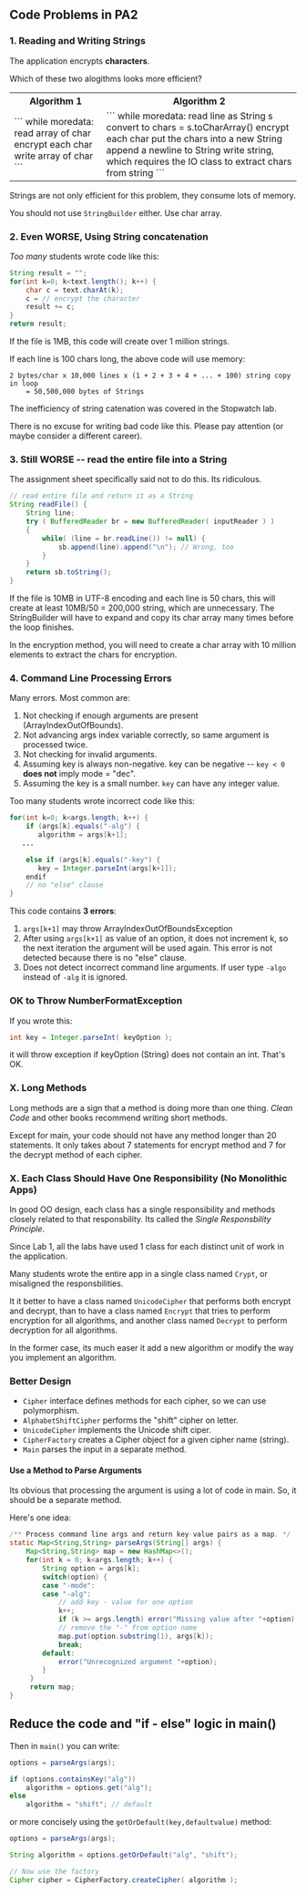 ## Code Problems in PA2

### 1. Reading and Writing Strings

The application encrypts **characters**.

Which of these two alogithms looks more efficient?

<table>
<tr><th>Algorithm 1</th> <th>Algorithm 2</th>
</tr>
<tr>
<td markdown="span">
```
while moredata:
   read array of char
   encrypt each char
   write array of char
```
</td>
<td markdown="span">
```
while moredata:
   read line as String s
   convert to chars = s.toCharArray()
   encrypt each char
   put the chars into a new String
   append a newline to String
   write string, which requires the
   IO class to extract chars from string
```
</td>
</tr>
</table>

Strings are not only efficient for this problem, they consume lots of memory.

You should not use `StringBuilder` either.  Use char array.

### 2. Even WORSE, Using String concatenation

*Too many* students wrote code like this:

```java
String result = "";
for(int k=0; k<text.length(); k++) {
    char c = text.charAt(k);
    c = // encrypt the character
    result += c;
}
return result;
```
If the file is 1MB, this code will create over 1 million strings.

If each line is 100 chars long, the above code will use memory:
```
2 bytes/char x 10,000 lines x (1 + 2 + 3 + 4 + ... + 100) string copy in loop
    = 50,500,000 bytes of Strings
```

The inefficiency of string catenation was covered in the Stopwatch lab.

There is no excuse for writing bad code like this.  Please pay attention (or maybe consider a different career).

### 3. Still WORSE -- read the entire file into a String

The assignment sheet specifically said not to do this.  Its ridiculous.

```java
// read entire file and return it as a String
String readFile() {
    String line;
    try ( BufferedReader br = new BufferedReader( inputReader ) )
    {
        while( (line = br.readLine()) != null) {
            sb.append(line).append("\n"); // Wrong, too
        }
    }
    return sb.toString();
}
```

If the file is 10MB in UTF-8 encoding and each line is 50 chars,
this will create at least 10MB/50 = 200,000 string, which are unnecessary.
The StringBuilder will have to expand and copy its char array many
times before the loop finishes.

In the encryption method, you will need to create a char array with 10 million elements to extract the chars for encryption.

### 4. Command Line Processing Errors

Many errors.  Most common are:

1. Not checking if enough arguments are present (ArrayIndexOutOfBounds).
2. Not advancing args index variable correctly, so same argument is processed twice.
3. Not checking for invalid arguments.
4. Assuming key is always non-negative.  key can be negative -- `key < 0` **does not** imply mode = "dec".
5. Assuming the key is a small number.  `key` can have any integer value.

Too many students wrote incorrect code like this:
```java
for(int k=0; k<args.length; k++) {
    if (args[k].equals("-alg") {
       algorithm = args[k+1];
   ...

    else if (args[k].equals("-key") {
       key = Integer.parseInt(args[k+1]);
    endif
    // no "else" clause
}
```
This code contains **3 errors**:

1. `args[k+1]` may throw ArrayIndexOutOfBoundsException
2. After using `args[k+1]` as value of an option, it does not increment k, so the next iteration the argument will be used again.  This error is not detected because there is no "else" clause.
3. Does not detect incorrect command line arguments. If user type `-algo` instead of `-alg` it is ignored.

### OK to Throw NumberFormatException

If you wrote this:
```java
int key = Integer.parseInt( keyOption );
```
it will throw exception if keyOption (String) does not contain an int. That's OK.

### X. Long Methods

Long methods are a sign that a method is doing more than one thing.
*Clean Code* and other books recommend writing short methods.

Except for main, your code should not have any method longer than 20 statements.
It only takes about 7 statements for encrypt method and 7 for the decrypt method of each cipher.


### X. Each Class Should Have One Responsibility (No Monolithic Apps)

In good OO design, each class has a single responsibility and methods closely related to that responsbility.  Its called the *Single Responsbility Principle*.

Since Lab 1, all the labs have used 1 class for each distinct unit of work in the application.  

Many students wrote the entire app in a single class named `Crypt`, or misaligned the responsbilities.

It it better to have a class named `UnicodeCipher` that performs both encrypt and decrypt, than to have a class named `Encrypt` that tries to perform encryption for all algorithms, and another class named `Decrypt` to perform decryption for all algorithms.

In the former case, its much easer it add a new algorithm or modify the way you implement an algorithm.

### Better Design

* `Cipher` interface defines methods for each cipher, so we can use polymorphism.
* `AlphabetShiftCipher` performs the "shift" cipher on letter.
* `UnicodeCipher` implements the Unicode shift ciper.
* `CipherFactory` creates a Cipher object for a given cipher name (string).
* `Main` parses the input in a separate method. 

#### Use a Method to Parse Arguments

Its obvious that processing the argument is using a lot of code in main.
So, it should be a separate method.  

Here's one idea:

```java
/** Process command line args and return key-value pairs as a map. */
static Map<String,String> parseArgs(String[] args) {
    Map<String,String> map = new HashMap<>();
    for(int k = 0; k<args.length; k++) {
        String option = args[k];
        switch(option) {
        case "-mode":
        case "-alg":
            // add key - value for one option
            k++;
            if (k >= args.length) error("Missing value after "+option);
            // remove the "-" from option name
            map.put(option.substring(1), args[k]);
            break;
        default:
            error("Unrecognized argument "+option);
        }
     }
     return map;
}
```

## Reduce the code and "if - else" logic in main()

Then in `main()` you can write:

```java
options = parseArgs(args);

if (options.containsKey("alg")) 
    algorithm = options.get("alg");
else
    algorithm = "shift"; // default
```
or more concisely using the `getOrDefault(key,defaultvalue)` method:

```java
options = parseArgs(args);

String algorithm = options.getOrDefault("alg", "shift");

// Now use the factory
Cipher cipher = CipherFactory.createCipher( algorithm );
```

